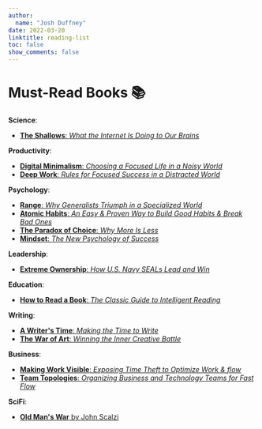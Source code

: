 ```yaml
---
author:
  name: "Josh Duffney"
date: 2022-03-20
linktitle: reading-list
toc: false
show_comments: false
---
```


# Must-Read Books 📚

**Science**:
- [**The Shallows**: _What the Internet Is Doing to Our Brains_](https://www.goodreads.com/book/show/9778945-the-shallows)

**Productivity**:

- [**Digital Minimalism**: _Choosing a Focused Life in a Noisy World_](https://www.goodreads.com/book/show/40672036-digital-minimalism)
- [**Deep Work**: _Rules for Focused Success in a Distracted World_](https://www.goodreads.com/book/show/25744928-deep-work)

**Psychology**:
- [**Range**: _Why Generalists Triumph in a Specialized World_](https://www.goodreads.com/book/show/41795733-range)
- [**Atomic Habits**: _An Easy & Proven Way to Build Good Habits & Break Bad Ones_](https://www.goodreads.com/book/show/40121378-atomic-habits)
- [**The Paradox of Choice**: _Why More Is Less_](https://www.goodreads.com/book/show/10639.The_Paradox_of_Choice)
- [**Mindset**: _The New Psychology of Success_](https://www.goodreads.com/book/show/40745.Mindset)

**Leadership**:
- [**Extreme Ownership**: _How U.S. Navy SEALs Lead and Win_](https://www.goodreads.com/book/show/23848190-extreme-ownership)

**Education**:
- [**How to Read a Book**: _The Classic Guide to Intelligent Reading_](https://www.goodreads.com/book/show/567610.How_to_Read_a_Book)

**Writing**:
- [**A Writer's Time**: _Making the Time to Write_](https://www.goodreads.com/book/show/911955.A_Writer_s_Time)
- [**The War of Art**: _Winning the Inner Creative Battle_](https://www.goodreads.com/book/show/1319.The_War_of_Art)

**Business**:
- [**Making Work Visible**: _Exposing Time Theft to Optimize Work & flow_](https://www.goodreads.com/book/show/36458712-making-work-visible)
- [**Team Topologies**: _Organizing Business and Technology Teams for Fast Flow_](https://www.goodreads.com/book/show/44135420-team-topologies)

**SciFi**:
- [**Old Man's War** by John Scalzi](https://www.goodreads.com/book/show/36510196-old-man-s-war)